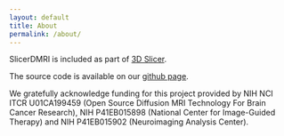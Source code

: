 ```yaml
---
layout: default
title: About
permalink: /about/
---
```


SlicerDMRI is included as part of [3D Slicer](http://www.slicer.org). 

The source code is available on our [github page](https://github.com/SlicerDMRI).

We gratefully acknowledge funding for this project provided by NIH NCI ITCR U01CA199459 (Open
Source Diffusion MRI Technology For Brain Cancer Research), NIH
P41EB015898 (National Center for Image-Guided Therapy) and NIH
P41EB015902 (Neuroimaging Analysis Center).


